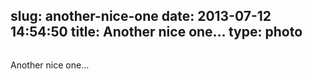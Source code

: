 slug: another-nice-one
date: 2013-07-12 14:54:50
title: Another nice one…
type: photo
---

<a href="http://bradfrostweb.com/blog/post/mobile-web-problems/"><img src="{{@asset.url swerner/tumblr/2013-07-12-another-nice-one-3ea4ecd42e.jpeg}}" alt=""/></a>

Another nice one…
